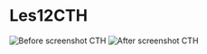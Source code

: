 # Les12CTH

![Before screenshot CTH](https://user-images.githubusercontent.com/91190978/139853451-cf02e190-ba76-448f-9597-0ad0d09b7f99.png)
![After screenshot CTH](https://user-images.githubusercontent.com/91190978/139853476-7b3d3f74-e883-49e2-ac58-cab3d23e9066.png)
